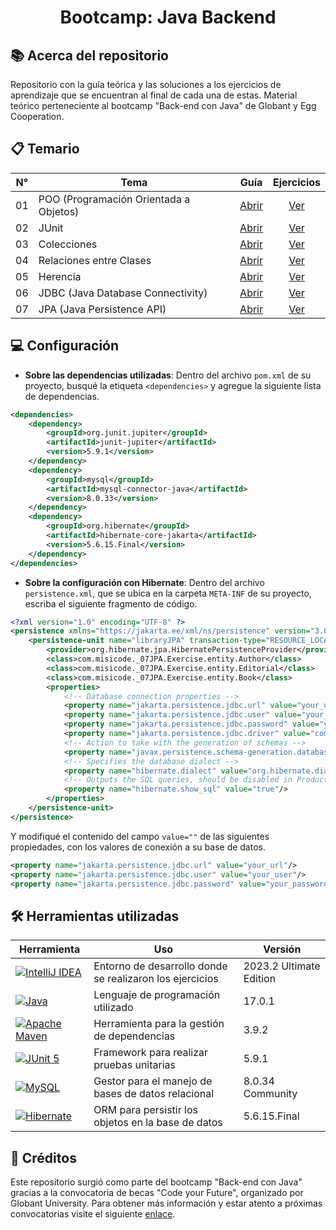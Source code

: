 <h1 align="center">Bootcamp: Java Backend</h1>


## 📚 Acerca del repositorio
Repositorio con la guía teórica y las soluciones a los ejercicios de aprendizaje que se encuentran al final de cada una de estas. Material teórico perteneciente al bootcamp "Back-end con Java" de Globant y Egg Cooperation.


## 📋 Temario

| N°  | Tema                                   | Guía                                                                                                         | Ejercicios |
| :-: | -------------------------------------- | :----------------------------------------------------------------------------------------------------------: | :--------: |
| 01  | POO (Programación Orientada a Objetos) | [Abrir](https://github.com/misicode/Globant-JavaBootcamp/blob/main/_01POO/Guide/POO.pdf)                     | [Ver](https://github.com/misicode/Globant-JavaBootcamp/blob/main/_01POO/Exercises/) |
| 02  | JUnit                                  | [Abrir](https://github.com/misicode/Globant-JavaBootcamp/blob/main/_02JUnit/Guide/JUnit.pdf)                 | [Ver](https://github.com/misicode/Globant-JavaBootcamp/blob/main/_02JUnit/Exercises/) |
| 03  | Colecciones                            | [Abrir](https://github.com/misicode/Globant-JavaBootcamp/blob/main/_03Collections/Guide/Collections.pdf)     | [Ver](https://github.com/misicode/Globant-JavaBootcamp/blob/main/_03Collections/Exercises/) |
| 04  | Relaciones entre Clases                | [Abrir](https://github.com/misicode/Globant-JavaBootcamp/blob/main/_04Relationships/Guide/Relationships.pdf) | [Ver](https://github.com/misicode/Globant-JavaBootcamp/blob/main/_04Relationships/Exercises/) |
| 05  | Herencia                               | [Abrir](https://github.com/misicode/Globant-JavaBootcamp/blob/main/_05Inheritance/Guide/Inheritance.pdf)     | [Ver](https://github.com/misicode/Globant-JavaBootcamp/blob/main/_05Inheritance/Exercises/) |
| 06  | JDBC (Java Database Connectivity)      | [Abrir](https://github.com/misicode/Globant-JavaBootcamp/blob/main/_06JDBC/Guide/JDBC.pdf)                   | [Ver](https://github.com/misicode/Globant-JavaBootcamp/blob/main/_06JDBC/Exercise/) |
| 07  | JPA (Java Persistence API)             | [Abrir](https://github.com/misicode/Globant-JavaBootcamp/blob/main/_07JPA/Guide/JPA.pdf)                     | [Ver](https://github.com/misicode/Globant-JavaBootcamp/blob/main/_07JPA/Exercise/) |


## 💻 Configuración
- **Sobre las dependencias utilizadas**:
Dentro del archivo `pom.xml` de su proyecto, busqué la etiqueta `<dependencies>` y agregue la siguiente lista de dependencias.

```xml
<dependencies>
    <dependency>
        <groupId>org.junit.jupiter</groupId>
        <artifactId>junit-jupiter</artifactId>
        <version>5.9.1</version>
    </dependency>
    <dependency>
        <groupId>mysql</groupId>
        <artifactId>mysql-connector-java</artifactId>
        <version>8.0.33</version>
    </dependency>
    <dependency>
        <groupId>org.hibernate</groupId>
        <artifactId>hibernate-core-jakarta</artifactId>
        <version>5.6.15.Final</version>
    </dependency>
</dependencies>
```

- **Sobre la configuración con Hibernate**:
Dentro del archivo `persistence.xml`, que se ubica en la carpeta `META-INF` de su proyecto, escriba el siguiente fragmento de código.

```xml
<?xml version="1.0" encoding="UTF-8" ?>
<persistence xmlns="https://jakarta.ee/xml/ns/persistence" version="3.0">
    <persistence-unit name="libraryJPA" transaction-type="RESOURCE_LOCAL">
        <provider>org.hibernate.jpa.HibernatePersistenceProvider</provider>
        <class>com.misicode._07JPA.Exercise.entity.Author</class>
        <class>com.misicode._07JPA.Exercise.entity.Editorial</class>
        <class>com.misicode._07JPA.Exercise.entity.Book</class>
        <properties>
            <!-- Database connection properties -->
            <property name="jakarta.persistence.jdbc.url" value="your_url"/>
            <property name="jakarta.persistence.jdbc.user" value="your_user"/>
            <property name="jakarta.persistence.jdbc.password" value="your_password"/>
            <property name="jakarta.persistence.jdbc.driver" value="com.mysql.cj.jdbc.Driver"/>
            <!-- Action to take with the generation of schemas -->
            <property name="javax.persistence.schema-generation.database.action" value="create"/>
            <!-- Specifies the database dialect -->
            <property name="hibernate.dialect" value="org.hibernate.dialect.MySQL8Dialect"/>
            <!-- Outputs the SQL queries, should be disabled in Production -->
            <property name="hibernate.show_sql" value="true"/>
        </properties>
    </persistence-unit>
</persistence>
```

Y modifiqué el contenido del campo `value=""` de las siguientes propiedades, con los valores de conexión a su base de datos.

```xml
<property name="jakarta.persistence.jdbc.url" value="your_url"/>
<property name="jakarta.persistence.jdbc.user" value="your_user"/>
<property name="jakarta.persistence.jdbc.password" value="your_password"/>
```


## 🛠️ Herramientas utilizadas

| Herramienta    | Uso                                                                                                                  | Versión |
| -------------- | -------------------------------------------------------------------------------------------------------------------- | ------- |
| [![IntelliJ IDEA](https://img.shields.io/badge/IntelliJ_IDEA-000000.svg?style=for-the-badge&logo=intellij-idea&logoColor=white)](https://www.jetbrains.com/idea/download/) | Entorno de desarrollo donde se realizaron los ejercicios | 2023.2 Ultimate Edition
| [![Java](https://img.shields.io/badge/java-%23ED8B00.svg?style=for-the-badge&logo=openjdk&logoColor=white)](https://dev.java)                                              | Lenguaje de programación utilizado | 17.0.1
| [![Apache Maven](https://img.shields.io/badge/Maven-C71A36?style=for-the-badge&logo=Apache%20Maven&logoColor=white)](https://maven.apache.org)                             | Herramienta para la gestión de dependencias | 3.9.2
| [![JUnit 5](https://img.shields.io/badge/Junit5-25A162?style=for-the-badge&logo=junit5&logoColor=white)](https://junit.org/junit5/docs/current/user-guide/)                | Framework para realizar pruebas unitarias | 5.9.1
| [![MySQL](https://img.shields.io/badge/MySQL-005C84?style=for-the-badge&logo=mysql&logoColor=white)](https://dev.mysql.com/doc/)                                           | Gestor para el manejo de bases de datos relacional | 8.0.34 Community
| [![Hibernate](https://img.shields.io/badge/Hibernate-59666C?style=for-the-badge&logo=Hibernate&logoColor=white)](https://hibernate.org/orm/documentation/6.3/)             | ORM para persistir los objetos en la base de datos | 5.6.15.Final


## 📝 Créditos
Este repositorio surgió como parte del bootcamp "Back-end con Java" gracias a la convocatoria de becas "Code your Future", organizado por Globant University. Para obtener más información y estar atento a próximas convocatorias visite el siguiente [enlace](https://more.globant.com/becas-cyf-globant-university).
